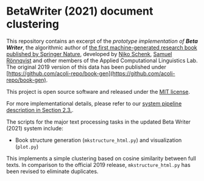 # BetaWriter (2021) document clustering

This repository contains an excerpt of the <i>prototype implementation of <b>Beta Writer</b></i>, the algorithmic author of [the first machine-generated research book published by Springer Nature](https://link.springer.com/book/10.1007/978-3-030-16800-1), developed by [Niko Schenk](https://www.english-linguistics.de/nschenk/), [Samuel Rönnqvist](https://github.com/sronnqvist) and other members of the Applied Computational Linguistics Lab. The original 2019 version of this data has been published under [https://github.com/acoli-repo/book-gen](https://github.com/acoli-repo/book-gen).

This project is open source software and released under the [MIT license](https://opensource.org/licenses/MIT).

For more implementational details, please refer to our [system pipeline description in Section 2.3.](https://link.springer.com/content/pdf/bfm%3A978-3-030-16800-1%2F1.pdf).

The scripts for the major text processing tasks in the updated Beta Writer (2021) system include:

* Book structure generation (<code>mkstructure_html.py</code>) and visualization (<code>plot.py</code>)

This implements a simple clustering based on cosine similarity between full texts. In comparison to the official 2019 release, <code>mkstructure_html.py</code> has been revised to eliminate duplicates.
